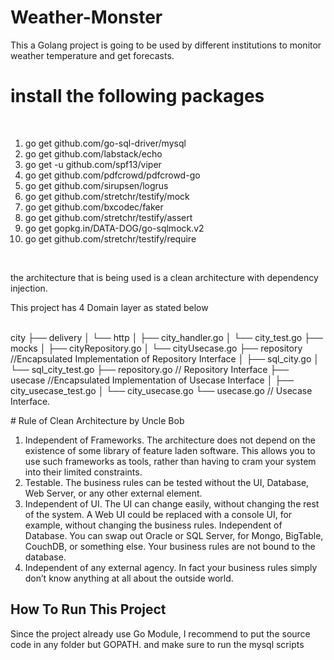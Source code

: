 # Weather-Monster
This a Golang project is going to be used by different institutions to monitor weather temperature and get forecasts.

# install the following packages 
<br />
<ol>
  <li> go get github.com/go-sql-driver/mysql </li>
  <li> go get github.com/labstack/echo </li>
  <li> go get -u github.com/spf13/viper </li>
  <li> go get github.com/pdfcrowd/pdfcrowd-go</li>
  <li> go get github.com/sirupsen/logrus</li>
  <li> go get github.com/stretchr/testify/mock</li>
  <li> go get github.com/bxcodec/faker</li>
  <li> go get github.com/stretchr/testify/assert</li>
  <li> go get gopkg.in/DATA-DOG/go-sqlmock.v2</li>
  <li> go get github.com/stretchr/testify/require</li>
  </ol>
<br />

<p>the architecture that is being used is a clean architecture with dependency injection.</p>
<p>This project has 4 Domain layer as stated below</p>
<br/>
    city
├── delivery
│   └── http
│   ├── city_handler.go
│   └── city_test.go
├── mocks
│   ├── cityRepository.go
│   └── cityUsecase.go
├── repository //Encapsulated Implementation of Repository Interface
│   ├── sql_city.go
│   └── sql_city_test.go
├── repository.go // Repository Interface
├── usecase //Encapsulated Implementation of Usecase Interface
│           ├── city_usecase_test.go
│           └── city_usecase.go
└── usecase.go // Usecase Interface.
    
</p>
# Rule of Clean Architecture by Uncle Bob
<ol>
 <li> Independent of Frameworks. The architecture does not depend on the existence of some library of feature laden software. This allows you to use such frameworks as tools, rather than having to cram your system into their limited constraints.</li>
<li>Testable. The business rules can be tested without the UI, Database, Web Server, or any other external element.</li>
<li>Independent of UI. The UI can change easily, without changing the rest of the system. A Web UI could be replaced with a console UI, for example, without changing the business rules.
Independent of Database. You can swap out Oracle or SQL Server, for Mongo, BigTable, CouchDB, or something else. Your business rules are not bound to the database.</li>
<li>Independent of any external agency. In fact your business rules simply don’t know anything at all about the outside world.</li>
</ol>

## How To Run This Project

Since the project already use Go Module, I recommend to put the source code in any folder but GOPATH. and make sure to run the mysql scripts



 
